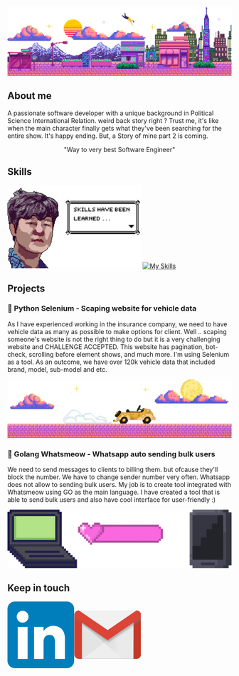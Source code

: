 <p align="center">
  <img src="assets/header_label_bg.gif" alt="header_label_bg">
</p>

## About me 
A passionate software developer with a unique background in Political Science International Relation. weird back story right ?
Trust me, it's like when the main character finally gets what they've been searching for the entire show. It's happy ending.
But, a Story of mine part 2 is coming. <p align="center">"Way to very best Software Engineer"</p>

## Skills
<img src="assets/hello_img.png" alt="hello_img" width="300px"> [![My Skills](https://skillicons.dev/icons?i=js,go,postgres,py,react,ts,vue,html,css,docker,figma,git)](https://skillicons.dev)
<div style="margin-top: 10px;">
</div>

## Projects
### 🚗 Python Selenium - Scaping website for vehicle data
As I have experienced working in the insurance company, we need to have vehicle data as many as possible to make options for client.
Well .. scaping someone's website is not the right thing to do but it is a very challenging website and CHALLENGE ACCEPTED.
This website has pagination, bot-check, scrolling before element shows, and much more. I'm using Selenium as a tool.
As an outcome, we have over 120k vehicle data that included brand, model, sub-model and etc.
<p align="center">
  <img src="assets/python_car_proj.gif" alt="python_car_proj">
</p>

### 📲 Golang Whatsmeow - Whatsapp auto sending bulk users
We need to send messages to clients to billing them. but ofcause they'll block the number. We have to change sender number very often.
Whatsapp does not allow to sending bulk users. My job is to create tool integrated with Whatsmeow using GO as the main language.
I have created a tool that is able to send bulk users and also have cool interface for user-friendly :)
<p align="center">
  <img src="assets/go_message_proj.gif" alt="python_car_proj">
</p>

## Keep in touch
<div style="display: flex; align-items: center;">
  <a href="https://www.linkedin.com/in/visutthi/" target="_blank" rel="noopener noreferrer"><img src="assets/linkedIn_icon.png" alt="LinkedIn Icon" width="150px"></a><a href="https://www.linkedin.com/in/visutthi/" target="_blank" rel="noopener noreferrer"><img src="assets/gmail_icon.png" alt="LinkedIn Icon" width="150px"></a>
</div>
